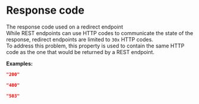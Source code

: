 <!-- ⚠️ GENERATED CONTENT - DO NOT MODIFY DIRECTLY ⚠️ -->

# Response code

The response code used on a redirect endpoint<br>While REST endpoints can use HTTP codes to communicate the state of the response, redirect endpoints are limited to `30x` HTTP codes.<br>To address this problem, this property is used to contain the same HTTP code as the one that would be returned by a REST endpoint.

**Examples:** 

```json
"200"
```

```json
"400"
```

```json
"503"
```

